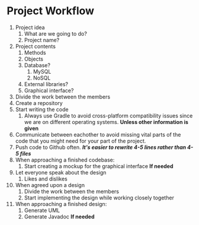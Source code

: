 # Project Workflow
1. Project idea
    1. What are we going to do?
    2. Project name?
2. Project contents
    1. Methods
    2. Objects
    3. Database?
        1. MySQL
        2. NoSQL
    1. External libraries?
    2. Graphical interface?
3. Divide the work between the members
4. Create a repository
5. Start writing the code
    1. Always use Gradle to avoid cross-platform compatibility issues since we are on different operating systems. **Unless other information is given**
6. Communicate between eachother to avoid missing vital parts of the code that you might need for your part of the project.
7. Push code to Github often. ***It's easier to rewrite 4-5 lines rather than 4-5 files***
8. When approaching a finished codebase:
    1. Start creating a mockup for the graphical interface **If needed**
9. Let everyone speak about the design
    1. Likes and dislikes
10. When agreed upon a design
    1. Divide the work between the members
    2. Start implementing the design while working closely together
11. When approaching a finished design:
    1. Generate UML
    2. Generate Javadoc **If needed**
    
